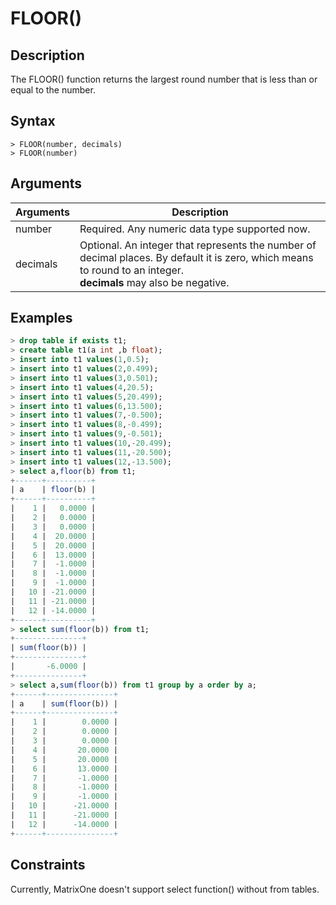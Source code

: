 # **FLOOR()**

## **Description**

The FLOOR() function returns the largest round number that is less than or equal to the number.

## **Syntax**

```
> FLOOR(number, decimals)
> FLOOR(number)
```

## **Arguments**

|  Arguments   | Description  |
|  ----  | ----  |
| number | Required. Any numeric data type supported now. |
| decimals| Optional. An integer that represents the number of decimal places. By default it is zero, which means to round to an integer.<br>**decimals** may also be negative.|

## **Examples**

```sql
> drop table if exists t1;
> create table t1(a int ,b float);
> insert into t1 values(1,0.5);
> insert into t1 values(2,0.499);
> insert into t1 values(3,0.501);
> insert into t1 values(4,20.5);
> insert into t1 values(5,20.499);
> insert into t1 values(6,13.500);
> insert into t1 values(7,-0.500);
> insert into t1 values(8,-0.499);
> insert into t1 values(9,-0.501);
> insert into t1 values(10,-20.499);
> insert into t1 values(11,-20.500);
> insert into t1 values(12,-13.500);
> select a,floor(b) from t1;
+------+----------+
| a    | floor(b) |
+------+----------+
|    1 |   0.0000 |
|    2 |   0.0000 |
|    3 |   0.0000 |
|    4 |  20.0000 |
|    5 |  20.0000 |
|    6 |  13.0000 |
|    7 |  -1.0000 |
|    8 |  -1.0000 |
|    9 |  -1.0000 |
|   10 | -21.0000 |
|   11 | -21.0000 |
|   12 | -14.0000 |
+------+----------+
> select sum(floor(b)) from t1;
+---------------+
| sum(floor(b)) |
+---------------+
|       -6.0000 |
+---------------+
> select a,sum(floor(b)) from t1 group by a order by a;
+------+---------------+
| a    | sum(floor(b)) |
+------+---------------+
|    1 |        0.0000 |
|    2 |        0.0000 |
|    3 |        0.0000 |
|    4 |       20.0000 |
|    5 |       20.0000 |
|    6 |       13.0000 |
|    7 |       -1.0000 |
|    8 |       -1.0000 |
|    9 |       -1.0000 |
|   10 |      -21.0000 |
|   11 |      -21.0000 |
|   12 |      -14.0000 |
+------+---------------+
```

## Constraints

Currently, MatrixOne doesn't support select function() without from tables.
